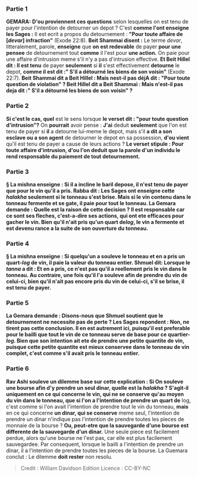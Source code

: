 
### Partie 1
<strong>GEMARA:</strong> <b>D'ou proviennent ces questions</b> selon lesquelles on est tenu de payer pour l'intention de detourner un depot ? C'est <b>comme l'ont enseigne les Sages :</b> Il est ecrit a propos du detournement : <b>"Pour toute affaire de [<i>devar</i>] infraction"</b> (Exode 22:8). <b>Beit Shammai disent :</b> Le terme <i>devar</i>, litteralement, parole, <b>enseigne</b> que <b>on est redevable</b> de payer <b>pour une pensee</b> de detournement tout <b>comme</b> il l'est pour <b>une action.</b> On paie pour une affaire d'intrusion meme s'il n'y a pas d'intrusion effective. <b>Et Beit Hillel dit : Il est tenu</b> de payer <b>seulement</b> si <b>il</b> s'est effectivement <b>detourne</b> le depot, <b>comme il est dit :" S'il a détourné les biens de son voisin"</b> (Exode 22:7). <b>Beit Shammai dit a Beit Hillel : Mais nest-il pas déjA dit : "Pour toute question de violation" ? Beit Hillel dit a Beit Shammai : Mais n'est-il pas deja dit :" S'il a détourné les biens de son voisin" ?</b>

### Partie 2
<b>Si c'est le cas, quel</b> est le sens lorsque <b>le verset dit : "pour toute question d'intrusion"?</b> On <b>pourrait</b> avoir pense : <b>J'ai</b> deduit <b>seulement</b> que l'on est tenu de payer si <b>il</b> a detourne lui-meme le depot, mais s'il <b>a dit a son esclave ou a son agent</b> de detourner le depot en sa possession, <b>d'ou vient</b> qu'il est tenu de payer a cause de leurs actions ? <b>Le verset stipule : <b>Pour toute affaire d'intrusion,</b> d'ou l'on deduit que la parole d'un individu le rend responsable du paiement de tout detournement.

### Partie 3
§ La mishna enseigne : Si <b>il a incline le</b> <b>baril depose,</b> il n'est tenu de payer que pour le vin qu'il a pris. <b>Rabba dit :</b> Les Sages <b>ont enseigne</b> cette <i>halakha</i> <b>seulement</b> si le tonneau <b>s'est brise. Mais</b> si le vin contenu dans le tonneau <b>fermente</b> et se gate, <b>il paie pour tout</b> le tonneau. La Gemara demande : <b>Quelle est la raison</b> de cette decision ? Il est responsable car ce sont <b>ses fleches,</b> c'est-a-dire ses actions, qui ont <b>ete efficaces</b> pour gacher le vin. Bien qu'il n'ait pris qu'un quart de<i>log</i>, le vin a fermente et est devenu rance a la suite de son ouverture du tonneau.

### Partie 4
§ La mishna enseigne : Si <b>quelqu'un a souleve</b> le tonneau <b>et en a pris</b> un quart-<i>log</i> de vin, il paie la valeur du tonneau entier. <b>Shmuel dit:</b> Lorsque le <i>tanna</i> a dit : Et <b>en a pris</b>, ce n'est <b>pas</b> qu'il a <b>reellement pris</b> le vin dans le tonneau. <b>Au contraire, une fois qu'il l'a souleve</b> afin de <b>prendre</b> du vin de <b>celui-ci, bien qu'il n'ait pas</b> encore <b>pris</b> du vin de celui-ci, s'il se brise, il est tenu de payer.

### Partie 5
La Gemara demande : <b>Disons-nous</b> que <b>Shmuel soutient</b> que <b>le detournement ne necessite pas de perte ?</b> Les Sages <b>repondent : Non,</b> ne tirent pas cette conclusion. <b>Il en est autrement ici, puisqu'il est preferable pour</b> le bailli <b>que</b> tout le vin de <b>ce tonneau</b> serve de <b>base pour ce quartier</b>-<i>log</i>. Bien que son intention ait ete de prendre une petite quantite de vin, puisque cette petite quantite est mieux conservee dans le tonneau de vin complet, c'est comme s'il avait pris le tonneau entier.

### Partie 6
<b>Rav Ashi souleve un dilemme</b> base sur cette explication : Si <b>On souleve une bourse</b> afin <b>d'y prendre</b> un seul <b>dinar, quelle est</b> la <i>halakha</i> ? <b>S'agit-il</b> uniquement en ce qui concerne le <b>vin, qui ne se conserve qu'au moyen du vin</b> dans le tonneau, que si l'on a l'intention de prendre un quart de</b> log</i>, c'est comme si l'on avait l'intention de prendre tout le vin du tonneau, <b>mais</b> en ce qui concerne <b>un dinar, qui se conserve</b> meme seul, l'intention de prendre un dinar n'indique pas l'intention de prendre toutes les pieces de monnaie de la bourse ? <b>Ou, peut-etre que la sauvegarde d'une bourse est differente de la sauvegarde d'un dinar.</b> Une seule piece est facilement perdue, alors qu'une bourse ne l'est pas, car elle est plus facilement sauvegardee. Par consequent, lorsque le bailli a l'intention de prendre un dinar, il a l'intention de prendre toutes les pieces de la bourse. La Guemara conclut : Le dilemme <b>doit rester</b> non resolu.

>Credit : William Davidson Edition
>Licence : CC-BY-NC